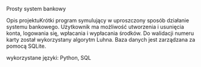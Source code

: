 Prosty system bankowy

Opis projektuKrótki program symulujący w uproszczony sposób działanie systemu bankowego.
Użytkownik ma możliwość utworzenia i usunięcia konta, logowania się, wpłacania i wypłacania środków. 
Do walidacji numeru karty został wykorzystany algorytm Luhna. Baza danych jest zarządzana za pomocą SQLite.

wykorzystane języki: Python, SQL
